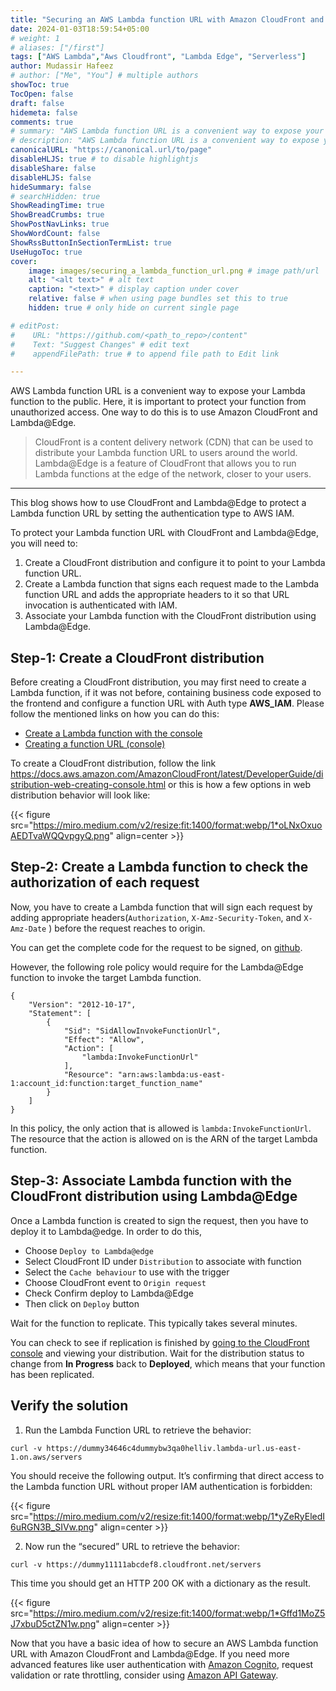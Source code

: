 ```yaml
---
title: "Securing an AWS Lambda function URL with Amazon CloudFront and Lambda@Edge"
date: 2024-01-03T18:59:54+05:00
# weight: 1
# aliases: ["/first"]
tags: ["AWS Lambda","Aws Cloudfront", "Lambda Edge", "Serverless"]
author: Mudassir Hafeez 
# author: ["Me", "You"] # multiple authors
showToc: true 
TocOpen: false
draft: false
hidemeta: false
comments: true
# summary: "AWS Lambda function URL is a convenient way to expose your Lambda function to the public. Here, it is important to protect your function from unauthorized access. ..."
# description: "AWS Lambda function URL is a convenient way to expose your Lambda function to the public. Here, it is important to protect your function from unauthorized access. ..."
canonicalURL: "https://canonical.url/to/page"
disableHLJS: true # to disable highlightjs
disableShare: false
disableHLJS: false
hideSummary: false
# searchHidden: true
ShowReadingTime: true
ShowBreadCrumbs: true
ShowPostNavLinks: true
ShowWordCount: false 
ShowRssButtonInSectionTermList: true
UseHugoToc: true 
cover:
    image: images/securing_a_lambda_function_url.png # image path/url
    alt: "<alt text>" # alt text
    caption: "<text>" # display caption under cover
    relative: false # when using page bundles set this to true
    hidden: true # only hide on current single page

# editPost:
#    URL: "https://github.com/<path_to_repo>/content"
#    Text: "Suggest Changes" # edit text
#    appendFilePath: true # to append file path to Edit link

---
```


AWS Lambda function URL is a convenient way to expose your Lambda function to the public. Here, it is important to protect your function from unauthorized access. One way to do this is to use Amazon CloudFront and Lambda@Edge.

<!--more-->

> CloudFront is a content delivery network (CDN) that can be used to distribute your Lambda function URL to users around the world. Lambda@Edge is a feature of CloudFront that allows you to run Lambda functions at the edge of the network, closer to your users.

---

This blog shows how to use CloudFront and Lambda@Edge to protect a Lambda function URL by setting the authentication type to AWS IAM.

To protect your Lambda function URL with CloudFront and Lambda@Edge, you will need to:

   1. Create a CloudFront distribution and configure it to point to your Lambda function URL.
   2. Create a Lambda function that signs each request made to the Lambda function URL and adds the appropriate headers to it so that URL invocation is authenticated with IAM.
   3. Associate your Lambda function with the CloudFront distribution using Lambda@Edge.

## Step-1: Create a CloudFront distribution

Before creating a CloudFront distribution, you may first need to create a Lambda function, if it was not before, containing business code exposed to the frontend and configure a function URL with Auth type **AWS_IAM**. Please follow the mentioned links on how you can do this:

- [Create a Lambda function with the console](https://docs.aws.amazon.com/lambda/latest/dg/getting-started.html#getting-started-create-function)
- [Creating a function URL (console)](https://docs.aws.amazon.com/lambda/latest/dg/urls-configuration.html#create-url-console)

To create a CloudFront distribution, follow the link https://docs.aws.amazon.com/AmazonCloudFront/latest/DeveloperGuide/distribution-web-creating-console.html or this is how a few options in web distribution behavior will look like:

{{< figure src="https://miro.medium.com/v2/resize:fit:1400/format:webp/1*oLNxOxuoAEDTvaWQQvpgyQ.png" align=center >}}

## Step-2: Create a Lambda function to check the authorization of each request

Now, you have to create a Lambda function that will sign each request by adding appropriate headers(`Authorization`, `X-Amz-Security-Token`, and `X-Amz-Date` ) before the request reaches to origin.

You can get the complete code for the request to be signed, on [github](https://github.com/mudassir-hafeez/auth_function_at_edge).

However, the following role policy would require for the Lambda@Edge function to invoke the target Lambda function.

```
{
    "Version": "2012-10-17",
    "Statement": [
        {
            "Sid": "SidAllowInvokeFunctionUrl",
            "Effect": "Allow",
            "Action": [
                "lambda:InvokeFunctionUrl"
            ],
            "Resource": "arn:aws:lambda:us-east-1:account_id:function:target_function_name"
        }
    ]
}
```

In this policy, the only action that is allowed is `lambda:InvokeFunctionUrl`. The resource that the action is allowed on is the ARN of the target Lambda function.

## Step-3: Associate Lambda function with the CloudFront distribution using Lambda@Edge

Once a Lambda function is created to sign the request, then you have to deploy it to Lambda@edge. In order to do this,

- Choose `Deploy to Lambda@edge`
- Select CloudFront ID under `Distribution` to associate with function
- Select the `Cache behaviour` to use with the trigger
- Choose CloudFront event to `Origin request`
- Check Confirm deploy to Lambda@Edge
- Then click on `Deploy` button

Wait for the function to replicate. This typically takes several minutes.

You can check to see if replication is finished by [going to the CloudFront console](https://console.aws.amazon.com/cloudfront/v4/home) and viewing your distribution. Wait for the distribution status to change from **In Progress** back to **Deployed**, which means that your function has been replicated.

## Verify the solution
  1. Run the Lambda Function URL to retrieve the behavior:
  ```
  curl -v https://dummy34646c4dummybw3qa0helliv.lambda-url.us-east-1.on.aws/servers
  ```
  You should receive the following output. It’s confirming that direct access to the Lambda function URL without proper IAM authentication is forbidden:

  {{< figure src="https://miro.medium.com/v2/resize:fit:1400/format:webp/1*yZeRyEledI6uRGN3B_SIVw.png" align=center >}}
  
  2. Now run the “secured” URL to retrieve the behavior:
  ```
  curl -v https://dummy11111abcdef8.cloudfront.net/servers
  ```

  This time you should get an HTTP 200 OK with a dictionary as the result.
  
  {{< figure src="https://miro.medium.com/v2/resize:fit:1400/format:webp/1*Gffd1MoZ5J7xbuD5ctZN1w.png" align=center >}}
  
Now that you have a basic idea of how to secure an AWS Lambda function URL with Amazon CloudFront and Lambda@Edge. If you need more advanced features like user authentication with [Amazon Cognito](https://aws.amazon.com/cognito/), request validation or rate throttling, consider using [Amazon API Gateway](https://aws.amazon.com/api-gateway/).

  
